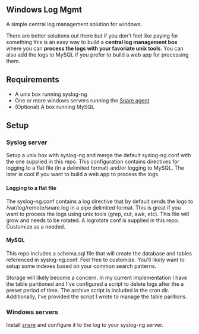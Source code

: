 Windows Log Mgmt
----------------

A simple central log management solution for windows.

There are better solutions out there but if you don't
feel like paying for something this is an easy way to
build a **central log management box** where you can **process
the logs with your favoriate unix tools**. You can also add
the logs to MySQL if you prefer to build a web app for 
processing them.

## Requirements

* A unix box running syslog-ng
* One or more windows servers running the [Snare agent](https://www.intersectalliance.com/our-product/snare-agent/operating-system-agents/snare-agent-for-windows/)
* (Optional) A box running MySQL

## Setup

### Syslog server

Setup a unix box with syslog-ng and merge the default syslog-ng.conf
with the one supplied in this repo. This configuration contains directives
for logging to a flat file (in a delimited format) and/or logging to MySQL.
The later is cool if you want to build a web app to process the logs.

#### Logging to a flat file

The syslog-ng.conf contains a log directive that by default sends the logs
to /var/log/remote/snare.log in a pipe delimited format. This is great if you
want to process the logs using unix tools (grep, cut, awk, etc). This file
will grow and needs to be rotated. A logrotate conf is supplied in this repo.
Customize as a needed.

#### MySQL

This repo includes a schema.sql file that will create the database and tables
referenced in syslog-ng.conf. Feel free to customize. You'll likely want to
setup some indexes based on your common search patterns.

Storage will likely become a concern. In my current implementation I have the
table paritioned and I've configured a script to delete logs after the a preset
period of time. The archive script is included in the cron dir. Additionally,
I've provided the script I wrote to manage the table paritions.

### Windows servers

Install [snare](https://www.intersectalliance.com/our-product/snare-agent/operating-system-agents/snare-agent-for-windows/) and configure it to the log to your syslog-ng server.

